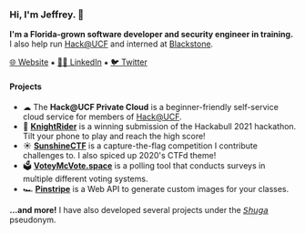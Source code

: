### Hi, I'm Jeffrey. 👋

**I'm a Florida-grown software developer and security engineer in training.** I also help run [Hack@UCF](https://hackucf.org) and interned at [Blackstone](https://www.blackstone.com/blackstone-innovations-investments/).

[🌐 Website](https://divi.sh) ⁕ [👨‍💼 LinkedIn](https://linkedin.com/in/jeffreydivi) ⁕ [🐦 Twitter](https://twitter.com/JeffreyCodes)

#### Projects

- ☁ The **Hack@UCF Private Cloud** is a beginner-friendly self-service cloud service for members of [Hack@UCF](https://hackucf.org).
- 🐂 **[KnightRider](https://knightrider.tech)** is a winning submission of the Hackabull 2021 hackathon. Tilt your phone to play and reach the high score!
- ☀ **[SunshineCTF](https://github.com/SunshineCTF/)** is a capture-the-flag competition I contribute challenges to. I also spiced up 2020's CTFd theme!
- 🗳 **[VoteyMcVote.space](https://devpost.com/software/voteymcvoteface/)** is a polling tool that conducts surveys in multiple different voting systems.
- 🏎 **[Pinstripe](https://github.com/jeffreydivi/Pinstripe/)** is a Web API to generate custom images for your classes.

**...and more!** I have also developed several projects under the [𝘚𝘩𝘶𝘨𝘢](https://o.divi.sh/shuga_github) pseudonym.
